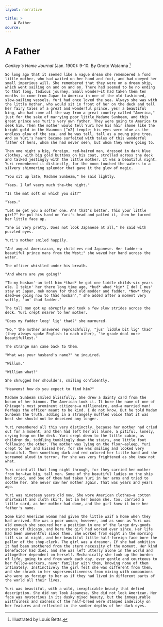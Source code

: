 ```yaml
---
layout: narrative

title: >
    A Father
source: 
---
```


      
# A Father
 *Conkey's Home Journal* (Jan. 1900): 9-10.
  By Onoto Watanna [^n1] 

   	So long ago that it seemed like a vague dream she remembered a fond little mother, who had waited on her hand and foot, and had obeyed her small imperious will. She remembered that they were on a dream ship, which went sailing on and on and on. There had seemed to be no ending to that long, tedious journey. Small wonder—it had taken them ten months to come from Japan to America in one of the old-fashioned, slow-sailing vessels. Yuri had once loved the sea. Always she was with the little mother, who would sit in front of her on the deck and tell her fairy tales of a great and wonderful prince, yes! a beautiful king, who had come all the way from a great country called "America," just for the sake of marrying poor little Madame Sunbeam, and this great prince was Yuri's very own father. They were going to America to seek him. Then the mother would tell Yuri how his hair shone like the bright gold in the Kwannon [^n2] temple; his eyes were blue as the endless glow of the sea, and he was tall, tall as a young pine tree. And so Yuri's heart became surfeited with tales of this wonderful father of hers, whom she had never seen, but whom they were going to.

 	Then one night a big, foreign, red-haired man, dressed in dark blue clothes, with big gold buttons on his coat, strolled across the deck and talked jestingly with the little mother. It was a beautiful night. Yuri remembered it distinctly, for the moon touched the waters to a silvery shimmering splendor that gave it the glow of magic.

 	"You sit up late, Madame Sunbeam," he said lightly. 

 	"Yaes. I luf vaery much the—the night."

 	"Is the mat soft on which you sit?"

 	"Yaes."

 	"Let me get you a softer one. Ah! that's better. This your little girl?" He put his hand on Yuri's head and patted it, then he turned her little face up.

 	"She is very pretty. Does not look Japanese at all," he said with puzzled eyes.

 	Yuri's mother smiled happily.

 	"Ah! august Americazan, my child ees nod Japanese. Her fadder—a beautiful prince mans from the West;" she waved her hand across the water. 

 	The officer whistled under his breath.

 	"And where are you going?"

 	"To my hosban'—an tell him *thad* he got one liddle childs—six years ole. I tekin' her there long time ago, *bud* whad *kin* I do? I mus' stay at Japan, mek money for thad old modder and fadder. *Now* they daed—we going now to thad hosban'," she added after a moment very softly, "an' thad fadder."

 	The tall man got up abruptly and took a few slow strides across the deck. Yuri crept nearer to her mother.

 	"Does my fadder loog' lig' thad?" she murmured.

 	"No," the mother answered reproachfully, "jus' liddle bit lig' thad" (they always spoke English to each other), "he grade deal more beautifullest." 

 	The strange man came back to them.

 	"What was your husband's name?" he inquired.

 	"Willum."

 	"William what?"

 	She shrugged her shoulders, smiling confidently.

 	"Heavens! how do you expect to find him?"

 	Madame Sunbeam smiled blissfully. She drew a dainty card from the bosom of her kimono. The American took it. It bore the name of one of Chicago's most prominent citizens—a millionaire, and—a married man! Perhaps the officer meant to be kind. I do not know. But he told Madam Sunbeam the truth, adding in a strangely muffled voice that it was best she should not be deceived any longer.

 	Yuri remembered all this very distinctly, because her mother had cried out for a moment, and then had left her all alone, a pitiful, lonely, crying heap on the deck. Yuri crept down to the little cabin, as children do, toddling tumblingly down the stairs, one little foot following the other. The mother was lying on the floor—asleep. Yuri crept to her and kissed her, for she was smiling and looked very beautiful. Then something dark and red colored her little hand and she screamed aloud in terror, for she was very frightened as she knew not what. 

 	Yuri cried all that long night through, for they carried her mother from her—two big, tall men. Some of the beautiful ladies on the ship had cried, and one of them had taken Yuri in her arms and tried to soothe her. She never saw her mother again. That was years and years ago. 

 	Yuri was nineteen years old now. She wore American clothes—a cotton shirtwaist and cloth skirt, but in her bosom she, too, carried a little card, as her mother had done, and the girl knew it bore her father's name. 

 	Some kind American woman had given the little waif a home when they had arrived. She was a poor woman, however, and as soon as Yuri was old enough she secured her a position in one of the large dry-goods stores of Chicago, and here the girl had worked ever since. Her life had been uneventful since then. She worked from eight in the morning till six at night, and her beautiful little half-foreign face bore the pallor of the shop-clerk. The girl was a dreamer. If she had ambition it had been smothered from the stern necessity of the moment. Her kind benefactor had died, and she was left utterly alone in the world and altogether dependent on herself. Mechanically she took up the burden of life, going to and from work each day, ever gentle and courteous to her fellow-workers, never familiar with them, knowing none of them intimately. Instinctively the girl felt she was different from them, and she shrank in her supersensitiveness from mixing with companions who were as foreign to her as if they had lived in different parts of the world all their lives. 

 	Yuri was beautiful, with a wild, inexplicable beauty that defied description. She did not look Japanese. She did not look American. Her face was mysterious in its dusky mixed beauty, but the immeasurable wistfulness and sadness of the half-breed were stamped indelibly on her features and reflected in the somber depths of her dark eyes.

  [^n1]:  Illustrated by Louis Betts.

 [^n2]:  Kwannon: a female Bodhisattva, often called the goddess of mercy. Correlates with the Chinese Kuan Yin.

      *   *   *

  	Gerald Latimer was in love. He had told his father so, and that gentleman was furious.

 	"A shop-girl! The idea was preposterous!"

 	Gerald's usually happy boyish face was very white and set as he listened to his father. That gentleman, still quite a young man himself, was highly incensed and disgusted with his young son. He himself was a rich banker, and he had married a    wife with the blood of Condé [^n3]  in her veins. He was one of those self-made Americans who reverence blood and aristocracy, and in return for the superabundance of wealth they bestow on their children, demand that they marry to please them. Mr. Latimer was thoroughly disgusted with his son. Is this all his Yale training had done for him? Where had he inherited his low taste from? Latimer, Sr., refused to even discuss the subject. A shop-girl! Gerald was to distinctly understand that he disapproved of it, and would cut him off without a penny and refuse to see him again if he persisted in his mad folly; and after having delivered himself of the foregoing to Gerald, Mr. Latimer betook him to the Union League Club and tried to forget in a bird and a bottle of Burgundy the irritating fact that his son had a will of his own also. 

 	As for Gerald? He went to his lady mother. She lay back in her chair and cried weakly. She was one of those chronic invalids who pamper a perhaps imaginary malady, but she was kinder than the father, and really had more genuine love and affection for her son. She herself had been starved for want of affection. Her husband had never loved her.

 	"She is so sweet, mother; you could not help loving her," Gerald told her pleadingly. "Let me bring her to see you."

 	"Your father would never forgive me."

 	"*She* would win even him, mamma dear."

 	"Where did you meet her?"

  [^n3]:  Condé: important French branch of the house of Bourbon.  Louis-Antoine-Henri de Bourbon-Condé, the sole heir of the last prince of Condé, was executed by Napoleon for treason in 1804.

    *   *   *

  	"She lives at the same house as Professor Grenier, my old French master. I met her there. Everyone loves her. I loved her at once. She does not know it yet, I have not told her, but I think she must guess. Mother,  you could just see *her*—" 

 	He put his head down against his mother's and caressed her boyishly. After a while she relented, and gave him permission to bring Yuri.

 	It was a bright Sunday afternoon that Gerald brought Yuri to his home. Mrs. Latimer was sitting up, with a bright color in each cheek. She was waiting for Gerald, who had gone to get Yuri. She wondered what her husband would say if he knew the truth. This was the first time she had ever dared defy him about anything. Downstairs in the library he was reading the Sunday papers and smoking. He had been in a good-natured mood lately. She knew he would join them soon in her sitting-room, and would know the truth. She rose nervously to her feet when she heard Gerald's quick, joyous tread on the stairs. Now she was looking at Yuri, the half-Japanese girl of whom Gerald had raved—the shop-girl her husband detested, without knowing.

 	The girl was the most composed of the three, for she knew nothing as yet.

 	"I am glad to meet Mr. Gerald's mother," she said simply.

 	She called him "Mr. Gerald" always, the mother noticed, and it sounded soft and pretty from her lips. Neither of the two women spoke much. Gerald monopolized most of the conversation, and told them bright, witty college tales, chasing away the constraint and fear from the mother's face, and lighting Yuri's with arch fun.

 	"Your house is so beautiful," she told Mrs. Latimer directly, looking about her. She got up and stood with clasped hands before a large oil painting in the room.

 	"That is mother when a girl."

 	"Tha's vaery beautiful." There was still a foreign lisp left. "An' your father? You have picture, too, of ?"

 	"Well, not large like that. Mother where's that small medallion of father, taken about the same time as yours? Ah! here it is." He put the miniature on ivory into the girl's hand.

 	Yuri had grown quite white, and her eyes were dilated and fixed on the miniature in her hand. She did not speak, nor did she hear what Gerald was saying.

 	"Wasn't he a handsome fellow though? He has scarcely changed now. Ah! here he comes, I hear his step."

 	The girl was not white now. A rich flush suffused her face, making it very beautiful, and her sharp, dark eyes had  a strange magnetism as they looked straight at Mr. Latimer and held him in their power.

 	Gerald had risen to his feet with forced carelessness, for although he had confidence that his father, who was always so polished and gallant before strangers, would not betray his anger before the girl, he was afraid to actually displease him.

 	"Father, with mamma's permission I brought Miss a—a Sentaro to meet you."

 	Whatever surprise or anger his father felt, he did not betray it, for the girl was very beautiful. He bowed courteously to her, murmuring something about "pleasure at meeting," and forgetting even to give a side glance of displeasure at his wife and son. The girl did not return the greeting in the slightest. There was a peculiar look about her face, and she was standing very straight and proudly. She turned to Gerald.

 	"I call you always 'Mr. Gerald.' Ees thad your name?"

 	The young man flushed.

 	"Yes, my first name; Professor Grenier always called me that and—" 

 	"Oh! I din know thad. What ees—?"

 	"Our last name? Oh! Latimer."

 	The girl was quiet now, her eyes still on the older man's face.

 	She suddenly slipped her hand into the bosom of her gown and pulled out an old card and a faded miniature.

 	"Are those yours?" she asked Mr. Latimer. He took them wonderingly from her.

 	"Mine? Why, no; that is—yes. By Jove! Where—"

 	The girl interrupted him. She had forgotten the mother and son.

 	"You are my father," she said slowly.

 	"Your father!" they all echoed it—stupidly.

     *   *   *

  	"Yaes!" Her eyes were stern with hatred and contempt now. "Yaes, my mother left me only that to know my father by. Do you remember her? Madame Sunbeam of Nagasaki?"

 	The man had come closer to her now, and was looking at her face with sad eyes.

 	"Yes, yes; and *you*." 

 	"I was born after you left—nineteen years ago."

 	He saw his wife's white, horror-stricken face, his son's stupefied look of agony, and he tried to pull himself together.

 	"I—er—" 

 	"My mother killed herself." The girl's voice was relentless as fate. "They told her you had a wife here in America. She did not care to live after that—"

 	"Father! Father! Yuri! What does it mean?"

 	Gerald's frantic voice broke on them now. He had stood there listening, only half comprehending the truth. The cry seemed wrung from him. 

 	"Father, I love her. If—if it is all a hideous mistake, say something. Speak—for God's sake!" 

 	"It is true," he said, brokenly.

 	Gerald rose unsteadily. He looked at his father a moment, and caressed the girl with one last look of love and heartbreak; then he turned and left them.

 	"He will recover," said the father, "he is only a boy. You shall have everything money can buy, all heart could desire; I will—" 

 	The tense excitement was gone. Weary shadows of care crept into the girl's face.

 	"But I—I love him with all my soul," she said brokenly.

     